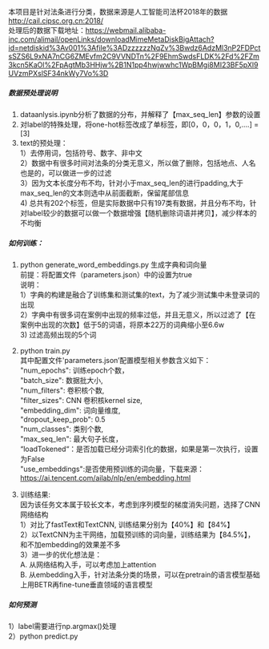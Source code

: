 本项目是针对法条进行分类，数据来源是人工智能司法杯2018年的数据<br> 
http://cail.cipsc.org.cn:2018/ <br> 
处理后的数据下载地址：https://webmail.alibaba-inc.com/alimail/openLinks/downloadMimeMetaDiskBigAttach?id=netdiskid%3Av001%3Afile%3ADzzzzzzNqZv%3Bwdz6AdzMl3nP2FDPctsSZS6L9xNA7nCG6ZMEvfm2C9VVNDTn%2F9EhmSwdsFLDK%2Fd%2FZm3kcn5KaOl%2FpAgtMb3HHjw%2B1N1pp4hwjwwhc1WpBMgi8MI23BF5pXl9UVzmPXslSF34nkWy7Vo%3D <br>
##### 数据预处理说明<br>
1. dataanlysis.ipynb分析了数据的分布，并解释了【max_seq_len】参数的设置 <br> 
2. 对label的特殊处理，将one-hot标签改成了单标签，即[0，0，0，1，0,....] = [3] <br>
3. text的预处理：<br>
    1）去停用词，包括符号、数字、非中文<br>
    2）数据中有很多时间对法条的分类无意义，所以做了删除，包括地点、人名也是的，可以做进一步的过滤<br>
    3）因为文本长度分布不均，针对小于max_seq_len的进行padding,大于max_seq_len的文本则选中从前面截断，保留尾部信息<br>
    4) 总共有202个标签，但是实际数据中只有197类有数据，并且分布不均，针对label较少的数据可以做一个数据增强【随机删除词语并拷贝】，减少样本的不均衡<br> 
    

##### 如何训练：<br> 
1. python generate_word_embeddings.py  生成字典和词向量 <br> 
   前提：将配置文件（parameters.json）中的设置为true<br>
   说明：<br>
   1）字典的构建是融合了训练集和测试集的text，为了减少测试集中未登录词的出现<br>
   2）字典中有很多词在案例中出现的频率过低，并且无意义，所以过滤了【在案例中出现的次数】低于5的词语，将原本22万的词典缩小至6.6w<br>
   3) 过滤高频出现的5个词
   
2. python train.py <br>
    其中配置文件'parameters.json’配置模型相关参数含义如下：<br> 
    "num_epochs": 训练epoch个数，<br> 
    "batch_size": 数据批大小,<br> 
    "num_filters": 卷积核个数, <br>
    "filter_sizes": CNN 卷积核kernel size,  <br> 
    "embedding_dim": 词向量维度, <br> 
    "dropout_keep_prob": 0.5 <br>
    "num_classes": 类别个数, <br>
    "max_seq_len": 最大句子长度， <br>
    “loadTokened“：是否加载已经分词索引化的数据，如果是第一次执行，设置为False <br>
    "use_embeddings":是否使用预训练的词向量，下载来源：https://ai.tencent.com/ailab/nlp/en/embedding.html <br>


3. 训练结果:<br>
    因为该任务文本属于较长文本，考虑到序列模型的梯度消失问题，选择了CNN网络结构<br>
    1）对比了fastText和TextCNN, 训练结果分别为【40%】和【84%】 <br>
    2）以TextCNN为主干网络，加载预训练的词向量，训练结果为【84.5%】，和不加embedding的效果差不多 <br>
    3）进一步的优化想法是：<br>
    A. 从网络结构入手，可以考虑加上attention<br>
    B. 从embedding入手，针对法条分类的场景，可以在pretrain的语言模型基础上用BETR再fine-tune垂直领域的语言模型<br>
       
##### 如何预测<br>
   1）label需要进行np.argmax()处理<br>
   2）python predict.py<br>

  
